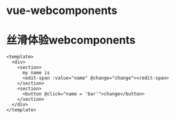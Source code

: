 # vue-webcomponents

# 丝滑体验webcomponents

```
<template>
  <div>
    <section>
      my name is
      <edit-span :value="name" @change="change"></edit-span>
    </section>
    <section>
      <button @click="name = 'bar'">change</button>
    </section>
  </div>
</template>
```